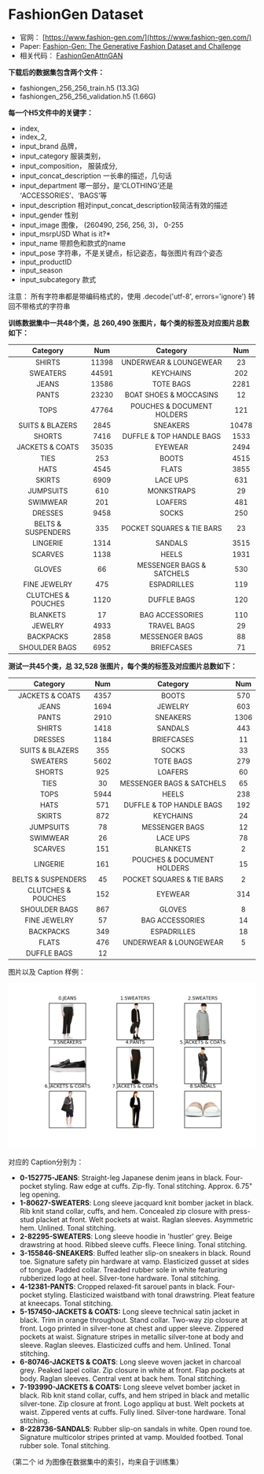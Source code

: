 # FashionGen Dataset

- 官网： [https://www.fashion-gen.com/](https://www.fashion-gen.com/)
- Paper: [Fashion-Gen: The Generative Fashion Dataset and Challenge](https://arxiv.org/pdf/1806.08317.pdf)
- 相关代码： [FashionGenAttnGAN](https://github.com/menardai/FashionGenAttnGAN)

**下载后的数据集包含两个文件：**  

- fashiongen_256_256_train.h5 (13.3G)
- fashiongen_256_256_validation.h5 (1.66G)

**每一个H5文件中的关键字：**

- index, 
- index_2, 
- input_brand 品牌， 
- input_category 服装类别， 
- input_composition， 服装成分,  
- input_concat_description 一长串的描述，几句话   
- input_department 哪一部分，是‘CLOTHING’还是 ‘ACCESSORIES’、‘BAGS’等  
- input_description 相对input_concat_description较简洁有效的描述  
- input_gender 性别  
- input_image 图像， (260490, 256, 256, 3)， 0-255   
- input_msrpUSD What is it?*  
- input_name 带颜色和款式的name  
- input_pose 字符串，不是关键点，标记姿态，每张图片有四个姿态  
- input_productID   
- input_season  
- input_subcategory 款式

注意： 所有字符串都是带编码格式的，使用 .decode('utf-8', errors='ignore') 转回不带格式的字符串

**训练数据集中一共48个类，总 260,490 张图片，每个类的标签及对应图片总数如下：**

|      Category      |  Num  |          Category          |  Num  |
| :----------------: | :---: | :------------------------: | :---: |
|       SHIRTS       | 11398 |   UNDERWEAR & LOUNGEWEAR   |  23   |
|      SWEATERS      | 44591 |         KEYCHAINS          |  202  |
|       JEANS        | 13586 |         TOTE BAGS          | 2281  |
|       PANTS        | 23230 |   BOAT SHOES & MOCCASINS   |  12   |
|        TOPS        | 47764 | POUCHES & DOCUMENT HOLDERS |  121  |
|  SUITS & BLAZERS   | 2845  |          SNEAKERS          | 10478 |
|       SHORTS       | 7416  |  DUFFLE & TOP HANDLE BAGS  | 1533  |
|  JACKETS & COATS   | 35035 |          EYEWEAR           | 2494  |
|        TIES        |  253  |           BOOTS            | 4515  |
|        HATS        | 4545  |           FLATS            | 3855  |
|       SKIRTS       | 6909  |          LACE UPS          |  631  |
|     JUMPSUITS      |  610  |         MONKSTRAPS         |  29   |
|      SWIMWEAR      |  201  |          LOAFERS           |  481  |
|      DRESSES       | 9458  |           SOCKS            |  250  |
| BELTS & SUSPENDERS |  335  | POCKET SQUARES & TIE BARS  |  23   |
|      LINGERIE      | 1314  |          SANDALS           | 3515  |
|      SCARVES       | 1138  |           HEELS            | 1931  |
|       GLOVES       |  66   | MESSENGER BAGS & SATCHELS  |  530  |
|    FINE JEWELRY    |  475  |        ESPADRILLES         |  119  |
| CLUTCHES & POUCHES | 1120  |        DUFFLE BAGS         |  120  |
|      BLANKETS      |  17   |      BAG ACCESSORIES       |  110  |
|      JEWELRY       | 4933  |        TRAVEL BAGS         |  29   |
|     BACKPACKS      | 2858  |       MESSENGER BAGS       |  88   |
|   SHOULDER BAGS    | 6952  |         BRIEFCASES         |  71   |

**测试一共45个类，总 32,528 张图片，每个类的标签及对应图片总数如下：**

|      Category      | Num  |          Category          | Num  |
| :----------------: | :--: | :------------------------: | :--: |
|  JACKETS & COATS   | 4357 |           BOOTS            | 570  |
|       JEANS        | 1694 |          JEWELRY           | 603  |
|       PANTS        | 2910 |          SNEAKERS          | 1306 |
|       SHIRTS       | 1418 |          SANDALS           | 443  |
|      DRESSES       | 1184 |         BRIEFCASES         |  11  |
|  SUITS & BLAZERS   | 355  |           SOCKS            |  33  |
|      SWEATERS      | 5602 |         TOTE BAGS          | 279  |
|       SHORTS       | 925  |          LOAFERS           |  60  |
|        TIES        |  30  | MESSENGER BAGS & SATCHELS  |  65  |
|        TOPS        | 5944 |           HEELS            | 238  |
|        HATS        | 571  |  DUFFLE & TOP HANDLE BAGS  | 192  |
|       SKIRTS       | 872  |         KEYCHAINS          |  24  |
|     JUMPSUITS      |  78  |       MESSENGER BAGS       |  12  |
|      SWIMWEAR      |  26  |          LACE UPS          |  78  |
|      SCARVES       | 151  |          BLANKETS          |  2   |
|      LINGERIE      | 161  | POUCHES & DOCUMENT HOLDERS |  15  |
| BELTS & SUSPENDERS |  45  | POCKET SQUARES & TIE BARS  |  2   |
| CLUTCHES & POUCHES | 152  |          EYEWEAR           | 314  |
|   SHOULDER BAGS    | 867  |           GLOVES           |  8   |
|    FINE JEWELRY    |  57  |      BAG ACCESSORIES       |  14  |
|     BACKPACKS      | 349  |        ESPADRILLES         |  18  |
|       FLATS        | 476  |   UNDERWEAR & LOUNGEWEAR   |  5   |
|    DUFFLE BAGS     |  12  |                            |      |

图片以及 Caption 样例：

<img src="READEME.assets/img.png" alt="img (READEME.assets/img.png)" style="zoom:80%;" />

对应的 Caption分别为： 

-  **0-152775-JEANS**: Straight-leg Japanese denim jeans in black. Four-pocket styling. Raw edge at cuffs. Zip-fly. Tonal stitching. Approx. 6.75" leg opening. 
-  **1-80627-SWEATERS**: Long sleeve jacquard knit bomber jacket in black. Rib knit stand collar, cuffs, and hem. Concealed zip closure with press-stud placket at front. Welt pockets at waist. Raglan sleeves. Asymmetric hem. Unlined. Tonal stitching.
-  **2-82295-SWEATERS**: Long sleeve hoodie in 'hustler' grey. Beige drawstring at hood. Ribbed sleeve cuffs. Fleece lining. Tonal stitching.
-  **3-155846-SNEAKERS**: Buffed leather slip-on sneakers in black. Round toe. Signature safety pin hardware at vamp. Elasticized gusset at sides of tongue. Padded collar. Treaded rubber sole in white featuring rubberized logo at heel. Silver-tone hardware. Tonal stitching.
-  **4-12381-PANTS**: Cropped relaxed-fit sarouel pants in black. Four-pocket styling. Elasticized waistband with tonal drawstring. Pleat feature at kneecaps. Tonal stitching.
-  **5-157450-JACKETS & COATS:** Long sleeve technical satin jacket in black. Trim in orange throughout. Stand collar. Two-way zip closure at front. Logo printed in silver-tone at chest and upper sleeve. Zippered pockets at waist. Signature stripes in metallic silver-tone at body and sleeve. Raglan sleeves. Elasticized cuffs and hem. Unlined. Tonal stitching.
-  **6-80746-JACKETS & COATS**: Long sleeve woven jacket in charcoal grey. Peaked lapel collar. Zip closure in white at front. Flap pockets at body. Raglan sleeves. Central vent at back hem. Tonal stitching.
-  **7-193990-JACKETS & COATS:** Long sleeve velvet bomber jacket in black. Rib knit stand collar, cuffs, and hem striped in black and metallic silver-tone. Zip closure at front. Logo appliqu at bust. Welt pockets at waist. Zippered vents at cuffs. Fully lined. Silver-tone hardware. Tonal stitching.
-  **8-228736-SANDALS**: Rubber slip-on sandals in white. Open round toe. Signature multicolor stripes printed at vamp. Moulded footbed. Tonal rubber sole. Tonal stitching.

（第二个 id 为图像在数据集中的索引，均来自于训练集）